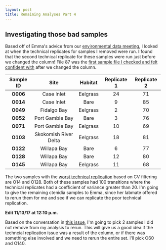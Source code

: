 ```yaml
---
layout: post
title: Remaining Analyses Part 4
---
```


## Investigating those bad samples

Based off of Emma's advice from our [environmental data meeting](https://yaaminiv.github.io/Environmental-Data-Meeting/), I looked at when the technical replicates for samples I removed were run. I found that the second technical replicate for these samples were run just before we changed the column! File 87 was the [first sample file I checked and felt confident with](https://yaaminiv.github.io/SRM-Assay-Day6/) after we changed the column.

| **Sample ID** |        **Site**       | **Habitat** | **Replicate 1** | **Replicate 2** |
|:-------------:|:---------------------:|:-----------:|:---------------:|:---------------:|
|    **O006**   |       Case Inlet      |   Eelgrass  |        24       |        71       |
|    **O014**   |       Case Inlet      |     Bare    |        9        |        85       |
|    **O049**   |      Fidalgo Bay      |   Eelgrass  |        2        |        70       |
|    **O052**   |    Port Gamble Bay    |     Bare    |        3        |        76       |
|    **O071**   |    Port Gamble Bay    |   Eelgrass  |        10       |        69       |
|    **O103**   | Skokomish River Delta |   Eelgrass  |        18       |        81       |
|    **O122**   |      Willapa Bay      |     Bare    |        6        |        77       |
|    **O128**   |      Willapa Bay      |     Bare    |        12       |        80       |
|    **O145**   |      Willapa Bay      |   Eelgrass  |        11       |        68       |

The two samples with the [worst technical replication](https://yaaminiv.github.io/Correlating-Technical-Replicates-Part9/) based on CV filtering are O14 and O128. Both of these samples had 100 transitions where the technical replicates had a coefficient of variance greater than 20. I'm going to give the remaining ctenidia samples to Emma, since her labmate offered to rerun them for me and see if we can replicate the poor technical replication.

**Edit 11/13/17 at 12:10 p.m.**

Based on the conversation in [this issue](https://github.com/RobertsLab/project-oyster-oa/issues/40), I'm going to pick 2 samples I did not remove from my analysis to rerun. This will give us a good idea if the techncial replication issue was a result of the column, or if there was something else involved and we need to rerun the entire set. I'll pick O60 and O140.
